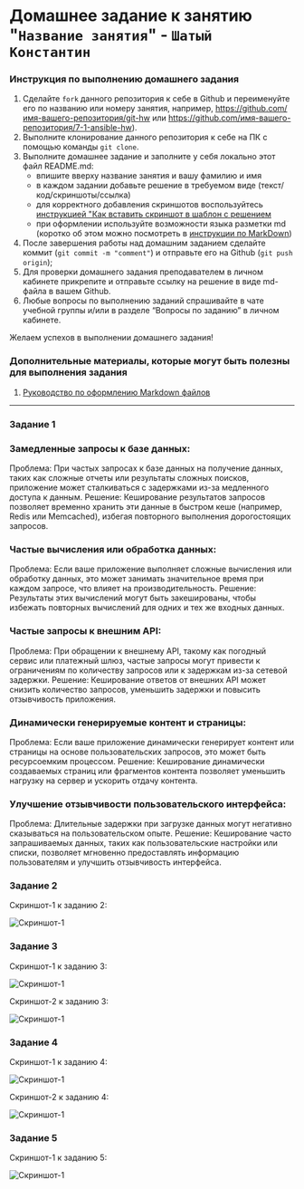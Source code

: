 # Домашнее задание к занятию "`Название занятия`" - `Шатый Константин`


### Инструкция по выполнению домашнего задания

   1. Сделайте `fork` данного репозитория к себе в Github и переименуйте его по названию или номеру занятия, например, https://github.com/имя-вашего-репозитория/git-hw или  https://github.com/имя-вашего-репозитория/7-1-ansible-hw).
   2. Выполните клонирование данного репозитория к себе на ПК с помощью команды `git clone`.
   3. Выполните домашнее задание и заполните у себя локально этот файл README.md:
      - впишите вверху название занятия и вашу фамилию и имя
      - в каждом задании добавьте решение в требуемом виде (текст/код/скриншоты/ссылка)
      - для корректного добавления скриншотов воспользуйтесь [инструкцией "Как вставить скриншот в шаблон с решением](https://github.com/netology-code/sys-pattern-homework/blob/main/screen-instruction.md)
      - при оформлении используйте возможности языка разметки md (коротко об этом можно посмотреть в [инструкции  по MarkDown](https://github.com/netology-code/sys-pattern-homework/blob/main/md-instruction.md))
   4. После завершения работы над домашним заданием сделайте коммит (`git commit -m "comment"`) и отправьте его на Github (`git push origin`);
   5. Для проверки домашнего задания преподавателем в личном кабинете прикрепите и отправьте ссылку на решение в виде md-файла в вашем Github.
   6. Любые вопросы по выполнению заданий спрашивайте в чате учебной группы и/или в разделе “Вопросы по заданию” в личном кабинете.
   
Желаем успехов в выполнении домашнего задания!
   
### Дополнительные материалы, которые могут быть полезны для выполнения задания

1. [Руководство по оформлению Markdown файлов](https://gist.github.com/Jekins/2bf2d0638163f1294637#Code)

---

### Задание 1

### Замедленные запросы к базе данных:

Проблема: При частых запросах к базе данных на получение данных, таких как сложные отчеты или результаты сложных поисков, приложение может сталкиваться с задержками из-за медленного доступа к данным.
Решение: Кеширование результатов запросов позволяет временно хранить эти данные в быстром кеше (например, Redis или Memcached), избегая повторного выполнения дорогостоящих запросов.

### Частые вычисления или обработка данных:

Проблема: Если ваше приложение выполняет сложные вычисления или обработку данных, это может занимать значительное время при каждом запросе, что влияет на производительность.
Решение: Результаты этих вычислений могут быть закешированы, чтобы избежать повторных вычислений для одних и тех же входных данных.

### Частые запросы к внешним API:

Проблема: При обращении к внешнему API, такому как погодный сервис или платежный шлюз, частые запросы могут привести к ограничениям по количеству запросов или к задержкам из-за сетевой задержки.
Решение: Кеширование ответов от внешних API может снизить количество запросов, уменьшить задержки и повысить отзывчивость приложения.

### Динамически генерируемые контент и страницы:

Проблема: Если ваше приложение динамически генерирует контент или страницы на основе пользовательских запросов, это может быть ресурсоемким процессом.
Решение: Кеширование динамически создаваемых страниц или фрагментов контента позволяет уменьшить нагрузку на сервер и ускорить отдачу контента.

### Улучшение отзывчивости пользовательского интерфейса:

Проблема: Длительные задержки при загрузке данных могут негативно сказываться на пользовательском опыте.
Решение: Кеширование часто запрашиваемых данных, таких как пользовательские настройки или списки, позволяет мгновенно предоставлять информацию пользователям и улучшить отзывчивость интерфейса.

### Задание 2

Скриншот-1 к заданию 2:

![Скриншот-1](https://github.com/kshatyy/bd02/blob/main/img/1-1.png)

### Задание 3

Скриншот-1 к заданию 3:

![Скриншот-1](https://github.com/kshatyy/bd02/blob/main/img/2-1.png)

Скриншот-2 к заданию 3:

![Скриншот-1](https://github.com/kshatyy/bd02/blob/main/img/2-2.png)

### Задание 4


Скриншот-1 к заданию 4:

![Скриншот-1](https://github.com/kshatyy/bd02/blob/main/img/3-1.png)

Скриншот-2 к заданию 4:

![Скриншот-1](https://github.com/kshatyy/bd02/blob/main/img/3-2.png)

### Задание 5

Скриншот-1 к заданию 5:

![Скриншот-1](https://github.com/kshatyy/bd02/blob/main/img/4-1.png)
